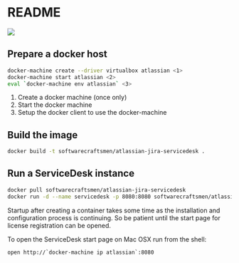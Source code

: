 # README

[![](https://badge.imagelayers.io/softwarecraftsmen/atlassian-jira-servicedesk:latest.svg)](https://imagelayers.io/?images=softwarecraftsmen/atlassian-jira-servicedesk:latest)

## Prepare a docker host

```sh
docker-machine create --driver virtualbox atlassian <1>
docker-machine start atlassian <2>
eval `docker-machine env atlassian` <3>
```

1. Create a docker machine (once only)
2. Start the docker machine
3. Setup the docker client to use the docker-machine

## Build the image

```sh
docker build -t softwarecraftsmen/atlassian-jira-servicedesk .
```

## Run a ServiceDesk instance

```sh
docker pull softwarecraftsmen/atlassian-jira-servicedesk
docker run -d --name servicedesk -p 8080:8080 softwarecraftsmen/atlassian-jira-servicedesk
```

Startup after creating a container takes some time as the installation and configuration process is continuing.
So be patient until the start page for license registration can be opened.

To open the ServiceDesk start page on Mac OSX run from the shell:
```
open http://`docker-machine ip atlassian`:8080
```
